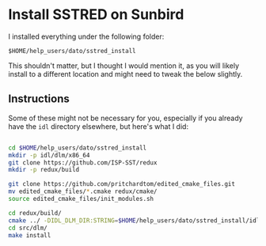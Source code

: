 # Install SSTRED on Sunbird

I installed everything under the following folder:

```
$HOME/help_users/dato/sstred_install
```

This shouldn't matter, but I thought I would mention it, as you will likely install to a different location and might need to tweak the below slightly.

## Instructions

Some of these might not be necessary for you, especially if you already have the `idl` directory elsewhere, but here's what I did:

```bash

cd $HOME/help_users/dato/sstred_install
mkdir -p idl/dlm/x86_64
git clone https://github.com/ISP-SST/redux
mkdir -p redux/build

git clone https://github.com/pritchardtom/edited_cmake_files.git
mv edited_cmake_files/*.cmake redux/cmake/
source edited_cmake_files/init_modules.sh

cd redux/build/
cmake ../ -DIDL_DLM_DIR:STRING=$HOME/help_users/dato/sstred_install/idl/dlm/x86_64
cd src/dlm/
make install
```
